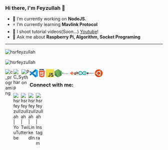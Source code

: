 ### Hi there, I'm Feyzullah 👋
- 🌱 I’m currently working on **NodeJS.**
- ⚡ I’m currently learning **Mavlink Protocol**
- 🎥 I shoot tutorial videos(Soon...) [Youtube][youtube]!
- 💬 Ask me about **Raspberry Pi, Algorithm, Socket Programing**
<hr>
<p>
  <img align="center" src="https://github-readme-stats.vercel.app/api/top-langs/?username=hsrfeyzullah&layout=compact&hide=html" alt="hsrfeyzullah" />
</p> 
<p>
  <img align="center" src="https://github-readme-stats.vercel.app/api?username=hsrfeyzullah&show_icons=true" alt="hsrfeyzullah" />
</p>
<!-- ### Languages and Tools: -->
<img align="left" alt="c_programing" width="26px" src="https://raw.githubusercontent.com/jmnote/z-icons/master/svg/c.svg" />
<img align="left" alt="C_Sharp" width="26px" src="https://raw.githubusercontent.com/jmnote/z-icons/master/svg/cpp.svg" />
<img align="left" alt="Python" width="26px" src="https://raw.githubusercontent.com/jmnote/z-icons/master/svg/python.svg" />
<img align="left" alt="Visual Studio Code" width="26px" src="https://raw.githubusercontent.com/github/explore/80688e429a7d4ef2fca1e82350fe8e3517d3494d/topics/visual-studio-code/visual-studio-code.png" />
<img align="left" alt="HTML5" width="26px" src="https://raw.githubusercontent.com/github/explore/80688e429a7d4ef2fca1e82350fe8e3517d3494d/topics/html/html.png" />
<!-- <img align="left" alt="CSS3" width="26px" src="https://raw.githubusercontent.com/github/explore/80688e429a7d4ef2fca1e82350fe8e3517d3494d/topics/css/css.png" /> -->
<img align="left" alt="JavaScript" width="26px" src="https://raw.githubusercontent.com/github/explore/80688e429a7d4ef2fca1e82350fe8e3517d3494d/topics/javascript/javascript.png" />
<img align="left" alt="Node.js" width="26px" src="https://raw.githubusercontent.com/github/explore/80688e429a7d4ef2fca1e82350fe8e3517d3494d/topics/nodejs/nodejs.png" />
<!-- <img align="left" alt="SQL" width="26px" src="https://raw.githubusercontent.com/github/explore/80688e429a7d4ef2fca1e82350fe8e3517d3494d/topics/sql/sql.png" /> -->
<img align="left" alt="MongoDB" width="26px" src="https://raw.githubusercontent.com/github/explore/80688e429a7d4ef2fca1e82350fe8e3517d3494d/topics/mongodb/mongodb.png" />
<img align="left" alt="Git" width="26px" src="https://raw.githubusercontent.com/github/explore/80688e429a7d4ef2fca1e82350fe8e3517d3494d/topics/git/git.png" />
<img align="left" alt="Arduino" width="26px" src="https://raw.githubusercontent.com/devicons/devicon/2ae2a900d2f041da66e950e4d48052658d850630/icons/arduino/arduino-original.svg" />
<img align="left" alt="Raspberry" width="26px" src="https://raw.githubusercontent.com/devicons/devicon/2ae2a900d2f041da66e950e4d48052658d850630/icons/raspberrypi/raspberrypi-original-wordmark.svg" />
<img align="left" alt="ubuntu" width="26px" src="https://raw.githubusercontent.com/devicons/devicon/2ae2a900d2f041da66e950e4d48052658d850630/icons/ubuntu/ubuntu-plain.svg" />
<!-- <img align="left" alt="GitHub" width="26px" src="https://raw.githubusercontent.com/github/explore/78df643247d429f6cc873026c0622819ad797942/topics/github/github.png" /> -->
<br/>

### Connect with me:

[<img align="left" alt="hsrfeyzullah | YouTube" width="24px" src="https://cdn.jsdelivr.net/npm/simple-icons@v3/icons/youtube.svg" />][youtube]
[<img align="left" alt="hsrfeyzullah | Twitter" width="24px" src="https://cdn.jsdelivr.net/npm/simple-icons@v3/icons/twitter.svg" />][twitter]
[<img align="left" alt="hsrfeyzullah | LinkedIn" width="24px" src="https://cdn.jsdelivr.net/npm/simple-icons@v3/icons/linkedin.svg" />][linkedin]
[<img align="left" alt="hsrfeyzullah | Instagram" width="24px" src="https://cdn.jsdelivr.net/npm/simple-icons@v3/icons/instagram.svg" />][instagram]

[youtube]: https://www.youtube.com/channel/UCzlV0HdPzqoBiIsxOHqVKig
[twitter]: https://twitter.com/hsr_hasar
[instagram]: https://www.instagram.com/hsr_feyzullah/?hl=tr
[linkedin]: https://www.linkedin.com/in/feyzullahhasar/

